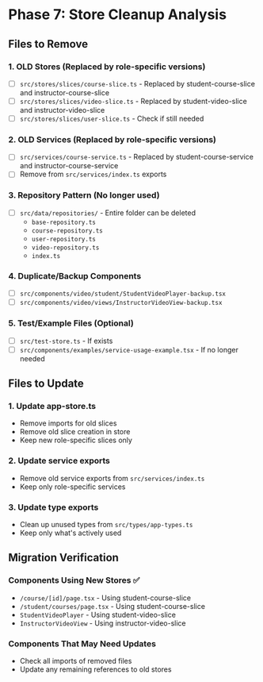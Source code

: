 # Phase 7: Store Cleanup Analysis

## Files to Remove

### 1. OLD Stores (Replaced by role-specific versions)
- [ ] `src/stores/slices/course-slice.ts` - Replaced by student-course-slice and instructor-course-slice
- [ ] `src/stores/slices/video-slice.ts` - Replaced by student-video-slice and instructor-video-slice
- [ ] `src/stores/slices/user-slice.ts` - Check if still needed

### 2. OLD Services (Replaced by role-specific versions)
- [ ] `src/services/course-service.ts` - Replaced by student-course-service and instructor-course-service
- [ ] Remove from `src/services/index.ts` exports

### 3. Repository Pattern (No longer used)
- [ ] `src/data/repositories/` - Entire folder can be deleted
  - `base-repository.ts`
  - `course-repository.ts`
  - `user-repository.ts`
  - `video-repository.ts`
  - `index.ts`

### 4. Duplicate/Backup Components
- [ ] `src/components/video/student/StudentVideoPlayer-backup.tsx`
- [ ] `src/components/video/views/InstructorVideoView-backup.tsx`

### 5. Test/Example Files (Optional)
- [ ] `src/test-store.ts` - If exists
- [ ] `src/components/examples/service-usage-example.tsx` - If no longer needed

## Files to Update

### 1. Update app-store.ts
- Remove imports for old slices
- Remove old slice creation in store
- Keep new role-specific slices only

### 2. Update service exports
- Remove old service exports from `src/services/index.ts`
- Keep only role-specific services

### 3. Update type exports
- Clean up unused types from `src/types/app-types.ts`
- Keep only what's actively used

## Migration Verification

### Components Using New Stores ✅
- `/course/[id]/page.tsx` - Using student-course-slice
- `/student/courses/page.tsx` - Using student-course-slice
- `StudentVideoPlayer` - Using student-video-slice
- `InstructorVideoView` - Using instructor-video-slice

### Components That May Need Updates
- Check all imports of removed files
- Update any remaining references to old stores